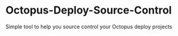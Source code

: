 # Octopus-Deploy-Source-Control
Simple tool to help you source control your Octopus deploy projects

